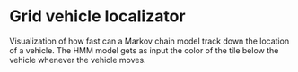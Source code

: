 # Grid vehicle localizator

Visualization of how fast can a Markov chain model track down the location of a vehicle. The HMM model gets as input the color
of the tile below the vehicle whenever the vehicle moves. 

